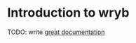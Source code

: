 # Introduction to wryb

TODO: write [great documentation](http://jacobian.org/writing/what-to-write/)
